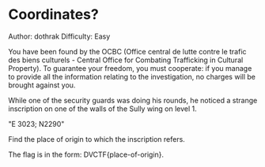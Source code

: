 # Coordinates?

Author: dothrak
Difficulty: Easy

You have been found by the OCBC (Office central de lutte contre le trafic des biens culturels - Central Office for Combating Trafficking in Cultural Property). To guarantee your freedom, you must cooperate: if you manage to provide all the information relating to the investigation, no charges will be brought against you.

While one of the security guards was doing his rounds, he noticed a strange inscription on one of the walls of the Sully wing on level 1.

"E 3023; N2290"

Find the place of origin to which the inscription refers.

The flag is in the form: DVCTF{place-of-origin}.
